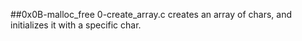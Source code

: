 ##0x0B-malloc_free
0-create_array.c creates an array of chars, and initializes it with a specific char.
